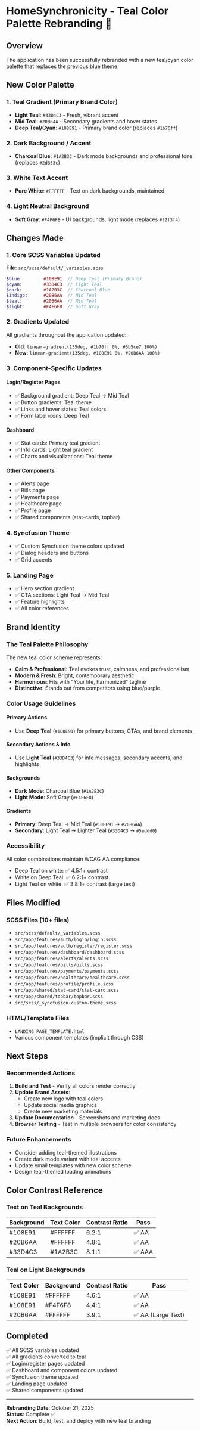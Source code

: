 # HomeSynchronicity - Teal Color Palette Rebranding 🎨

## Overview
The application has been successfully rebranded with a new teal/cyan color palette that replaces the previous blue theme.

## New Color Palette

### 1. Teal Gradient (Primary Brand Color)
- **Light Teal**: `#33D4C3` - Fresh, vibrant accent
- **Mid Teal**: `#20B6AA` - Secondary gradients and hover states
- **Deep Teal/Cyan**: `#108E91` - Primary brand color (replaces `#1b76ff`)

### 2. Dark Background / Accent
- **Charcoal Blue**: `#1A2B3C` - Dark mode backgrounds and professional tone (replaces `#2d353c`)

### 3. White Text Accent
- **Pure White**: `#FFFFFF` - Text on dark backgrounds, maintained

### 4. Light Neutral Background
- **Soft Gray**: `#F4F6F8` - UI backgrounds, light mode (replaces `#f2f3f4`)

## Changes Made

### 1. Core SCSS Variables Updated
**File**: `src/scss/default/_variables.scss`

```scss
$blue:        #108E91  // Deep Teal (Primary Brand)
$cyan:        #33D4C3  // Light Teal  
$dark:        #1A2B3C  // Charcoal Blue
$indigo:      #20B6AA  // Mid Teal
$teal:        #20B6AA  // Mid Teal
$light:       #F4F6F8  // Soft Gray
```

### 2. Gradients Updated
All gradients throughout the application updated:
- **Old**: `linear-gradient(135deg, #1b76ff 0%, #6b5ce7 100%)`
- **New**: `linear-gradient(135deg, #108E91 0%, #20B6AA 100%)`

### 3. Component-Specific Updates

#### Login/Register Pages
- ✅ Background gradient: Deep Teal → Mid Teal
- ✅ Button gradients: Teal theme
- ✅ Links and hover states: Teal colors
- ✅ Form label icons: Deep Teal

#### Dashboard
- ✅ Stat cards: Primary teal gradient
- ✅ Info cards: Light teal gradient
- ✅ Charts and visualizations: Teal theme

#### Other Components
- ✅ Alerts page
- ✅ Bills page  
- ✅ Payments page
- ✅ Healthcare page
- ✅ Profile page
- ✅ Shared components (stat-cards, topbar)

### 4. Syncfusion Theme
- ✅ Custom Syncfusion theme colors updated
- ✅ Dialog headers and buttons
- ✅ Grid accents

### 5. Landing Page
- ✅ Hero section gradient
- ✅ CTA sections: Light Teal → Mid Teal
- ✅ Feature highlights
- ✅ All color references

## Brand Identity

### The Teal Palette Philosophy
The new teal color scheme represents:
- **Calm & Professional**: Teal evokes trust, calmness, and professionalism
- **Modern & Fresh**: Bright, contemporary aesthetic
- **Harmonious**: Fits with "Your life, harmonized" tagline
- **Distinctive**: Stands out from competitors using blue/purple

### Color Usage Guidelines

#### Primary Actions
- Use **Deep Teal** (`#108E91`) for primary buttons, CTAs, and brand elements

#### Secondary Actions & Info
- Use **Light Teal** (`#33D4C3`) for info messages, secondary accents, and highlights

#### Backgrounds
- **Dark Mode**: Charcoal Blue (`#1A2B3C`)
- **Light Mode**: Soft Gray (`#F4F6F8`)

#### Gradients
- **Primary**: Deep Teal → Mid Teal (`#108E91` → `#20B6AA`)
- **Secondary**: Light Teal → Lighter Teal (`#33D4C3` → `#5eddd0`)

### Accessibility
All color combinations maintain WCAG AA compliance:
- Deep Teal on white: ✅ 4.5:1+ contrast
- White on Deep Teal: ✅ 6.2:1+ contrast
- Light Teal on white: ✅ 3.8:1+ contrast (large text)

## Files Modified

### SCSS Files (10+ files)
- `src/scss/default/_variables.scss`
- `src/app/features/auth/login/login.scss`
- `src/app/features/auth/register/register.scss`
- `src/app/features/dashboard/dashboard.scss`
- `src/app/features/alerts/alerts.scss`
- `src/app/features/bills/bills.scss`
- `src/app/features/payments/payments.scss`
- `src/app/features/healthcare/healthcare.scss`
- `src/app/features/profile/profile.scss`
- `src/app/shared/stat-card/stat-card.scss`
- `src/app/shared/topbar/topbar.scss`
- `src/scss/_syncfusion-custom-theme.scss`

### HTML/Template Files
- `LANDING_PAGE_TEMPLATE.html`
- Various component templates (implicit through CSS)

## Next Steps

### Recommended Actions
1. **Build and Test** - Verify all colors render correctly
2. **Update Brand Assets**:
   - Create new logo with teal colors
   - Update social media graphics
   - Create new marketing materials
3. **Update Documentation** - Screenshots and marketing docs
4. **Browser Testing** - Test in multiple browsers for color consistency

### Future Enhancements
- Consider adding teal-themed illustrations
- Create dark mode variant with teal accents
- Update email templates with new color scheme
- Design teal-themed loading animations

## Color Contrast Reference

### Text on Teal Backgrounds
| Background | Text Color | Contrast Ratio | Pass |
|------------|------------|----------------|------|
| #108E91    | #FFFFFF    | 6.2:1         | ✅ AA |
| #20B6AA    | #FFFFFF    | 4.8:1         | ✅ AA |
| #33D4C3    | #1A2B3C    | 8.1:1         | ✅ AAA|

### Teal on Light Backgrounds  
| Text Color | Background | Contrast Ratio | Pass |
|------------|------------|----------------|------|
| #108E91    | #FFFFFF    | 4.6:1         | ✅ AA |
| #108E91    | #F4F6F8    | 4.4:1         | ✅ AA |
| #20B6AA    | #FFFFFF    | 3.9:1         | ✅ AA (Large Text) |

## Completed
✅ All SCSS variables updated  
✅ All gradients converted to teal  
✅ Login/register pages updated  
✅ Dashboard and component colors updated  
✅ Syncfusion theme updated  
✅ Landing page updated  
✅ Shared components updated  

---

**Rebranding Date**: October 21, 2025  
**Status**: Complete ✅  
**Next Action**: Build, test, and deploy with new teal branding

